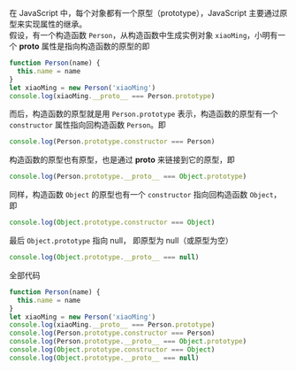 在 JavaScript 中，每个对象都有一个原型（prototype），JavaScript 主要通过原型来实现属性的继承。  
假设，有一个构造函数 <code>Person</code>，从构造函数中生成实例对象 <code>xiaoMing</code>，小明有一个 __proto__ 属性是指向构造函数的原型的即  
```js
function Person(name) {
  this.name = name
}
let xiaoMing = new Person('xiaoMing')
console.log(xiaoMing.__proto__ === Person.prototype)
```

而后，构造函数的原型就是用 <code>Person.prototype</code> 表示，构造函数的原型有一个 <code>constructor</code> 属性指向回构造函数 <code>Person</code>。即
```js
console.log(Person.prototype.constructor === Person)
```

构造函数的原型也有原型，也是通过 __proto__ 来链接到它的原型，即
```js
console.log(Person.prototype.__proto__ === Object.prototype)
```

同样，构造函数 <code>Object</code> 的原型也有一个 <code>constructor</code> 指向回构造函数 <code>Object</code>，即
```js
console.log(Object.prototype.constructor === Object)
```

最后 <code>Object.prototype</code> 指向 null，
即原型为 null（或原型为空）
```js
console.log(Object.prototype.__proto__ === null)
```

全部代码
```js
function Person(name) {
  this.name = name
}
let xiaoMing = new Person('xiaoMing')
console.log(xiaoMing.__proto__ === Person.prototype)
console.log(Person.prototype.constructor === Person)
console.log(Person.prototype.__proto__ === Object.prototype)
console.log(Object.prototype.constructor === Object)
console.log(Object.prototype.__proto__ === null)
```